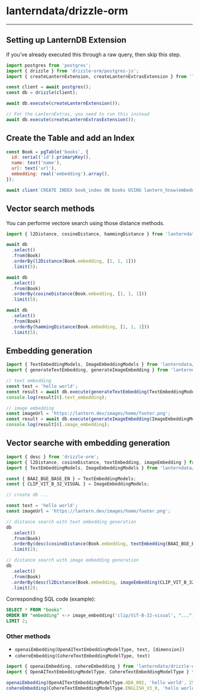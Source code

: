 # lanterndata/drizzle-orm

---

## Setting up LanternDB Extension

If you've already executed this through a raw query, then skip this step.

```js
import postgres from 'postgres';
import { drizzle } from 'drizzle-orm/postgres-js';
import { createLanternExtension, createLanternExtrasExtension } from 'lanterndata/drizzle-orm';

const client = await postgres();
const db = drizzle(client);

await db.execute(createLanternExtension());

// For the LanternExtras, you need to run this instead
await db.execute(createLanternExtrasExtension());
```

## Create the Table and add an Index

```js
const Book = pgTable('books', {
  id: serial('id').primaryKey(),
  name: text('name'),
  url: text('url'),
  embedding: real('embedding').array(),
});

await client`CREATE INDEX book_index ON books USING lantern_hnsw(embedding dist_l2sq_ops)`;
```

## Vector search methods

You can performe vectore search using those distance methods.

```js
import { l2Distance, cosineDistance, hammingDistance } from 'lanterndata/drizzle-orm';

await db
  .select()
  .from(Book)
  .orderBy(l2Distance(Book.embedding, [1, 1, 1]))
  .limit(5);

await db
  .select()
  .from(Book)
  .orderBy(cosineDistance(Book.embedding, [1, 1, 1]))
  .limit(5);

await db
  .select()
  .from(Book)
  .orderBy(hammingDistance(Book.embedding, [1, 1, 1]))
  .limit(5);
```

## Embedding generation

```js
import { TextEmbeddingModels, ImageEmbeddingModels } from 'lanterndata/embeddings';
import { generateTextEmbedding, generateImageEmbedding } from 'lanterndata/drizzle-orm';

// text embedding
const text = 'hello world';
const result = await db.execute(generateTextEmbedding(TextEmbeddingModels.BAAI_BGE_BASE_EN, text));
console.log(result[0].text_embedding);

// image embedding
const imageUrl = 'https://lantern.dev/images/home/footer.png';
const result = await db.execute(generateImageEmbedding(ImageEmbeddingModels.CLIP_VIT_B_32_VISUAL, imageUrl));
console.log(result[0].image_embedding);
```

## Vector searche with embedding generation

```js
import { desc } from 'drizzle-orm';
import { l2Distance, cosineDistance, textEmbedding, imageEmbedding } from 'lanterndata/drizzle-orm';
import { TextEmbeddingModels, ImageEmbeddingModels } from 'lanterndata/embeddings';

const { BAAI_BGE_BASE_EN } = TextEmbeddingModels;
const { CLIP_VIT_B_32_VISUAL } = ImageEmbeddingModels;

// create db ...

const text = 'hello world';
const imageUrl = 'https://lantern.dev/images/home/footer.png';

// distance search with text embedding generation
db
  .select()
  .from(Book)
  .orderBy(desc(cosineDistance(Book.embedding, textEmbedding(BAAI_BGE_BASE_EN, text))))
  .limit(2);

// distance search with image embedding generation
db
  .select()
  .from(Book)
  .orderBy(desc(l2Distance(Book.embedding, imageEmbedding(CLIP_VIT_B_32_VISUAL, imageUrl))))
  .limit(2);
```

Corresponding SQL code (example):

```sql
SELECT * FROM "books"
ORDER BY "embedding" <-> image_embedding('clip/ViT-B-32-visual', "...") DESC
LIMIT 2;
```

### Other methods

- `openaiEmbedding(OpenAITextEmbeddingModelType, text, [dimension])`
- `cohereEmbedding(CohereTextEmbeddingModelType, text)`

```js
import { openaiEmbedding, cohereEmbedding } from 'lanterndata/drizzle-orm';
import { OpenAITextEmbeddingModelType, CohereTextEmbeddingModelType } from 'lanterndata/embeddings';

openaiEmbedding(OpenAITextEmbeddingModelType.ADA_002, 'hello world', 256);
cohereEmbedding(CohereTextEmbeddingModelType.ENGLISH_V3_0, 'hello world');
```
